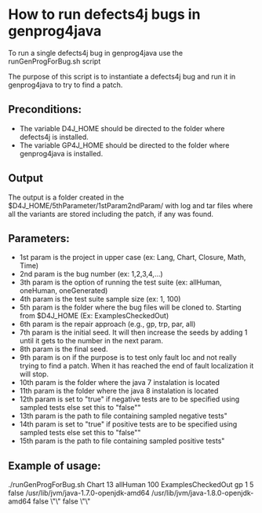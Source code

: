 # How to run defects4j bugs in genprog4java

To run a single defects4j bug in genprog4java use the runGenProgForBug.sh script

The purpose of this script is to instantiate a defects4j bug and run it in genprog4java to try to find a patch.

## Preconditions:

* The variable D4J_HOME should be directed to the folder where defects4j is installed.
* The variable GP4J_HOME should be directed to the folder where genprog4java is installed.

## Output

The output is a folder created in the $D4J_HOME/5thParameter/1stParam2ndParam/ with log and tar files where all the variants are stored including the patch, if any was found. 

## Parameters:

* 1st param is the project in upper case (ex: Lang, Chart, Closure, Math, Time)
* 2nd param is the bug number (ex: 1,2,3,4,...)
* 3th param is the option of running the test suite (ex: allHuman, oneHuman, oneGenerated)
* 4th param is the test suite sample size (ex: 1, 100)
* 5th param is the folder where the bug files will be cloned to. Starting from $D4J_HOME (Ex: ExamplesCheckedOut)
* 6th param is the repair approach (e.g., gp, trp, par, all)
* 7th param is the initial seed. It will then increase the seeds by adding 1 until it gets to the number in the next param.
* 8th param is the final seed.
* 9th param is on if the purpose is to test only fault loc and not really trying to find a patch. When it has reached the end of fault localization it will stop.
* 10th param is the folder where the java 7 instalation is located
* 11th param is the folder where the java 8 instalation is located
* 12th param is set to \"true\" if negative tests are to be specified using sampled tests else set this to \"false\""
* 13th param is the path to file containing sampled negative tests"
* 14th param is set to \"true\" if positive tests are to be specified using sampled tests else set this to \"false\""
* 15th param is the path to file containing sampled positive tests"

## Example of usage:

./runGenProgForBug.sh Chart 13 allHuman 100 ExamplesCheckedOut gp 1 5 false /usr/lib/jvm/java-1.7.0-openjdk-amd64 /usr/lib/jvm/java-1.8.0-openjdk-amd64 false \\"\\" false \\"\\"
